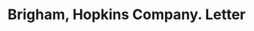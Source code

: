 ---
doi: 10.7916/D8HB0H61
date_other: '1890'
date_other_textual: 1890-1899
form: correspondence
genre:
- Letters (correspondence)
name:
- Brigham, Hopkins Company
object_in_context_url: https://biggert.cul.columbia.edu/items/view/ave_biggert_00544
subject_hierarchical_geographic:
- Baltimore, Maryland, United States
subject_name:
- Brigham, Hopkins Company
title: Brigham, Hopkins Company. Letter
sort_title: Brigham, Hopkins Company. Letter
call_number: ave_biggert_00544
coordinates:
- 39.28333333333333,-76.61666666666666
pid: ave_biggert_00544
identifiers: ave_biggert_00544
permalink: /biggert/ave_biggert_00544/
layout: iiif-image-page
---